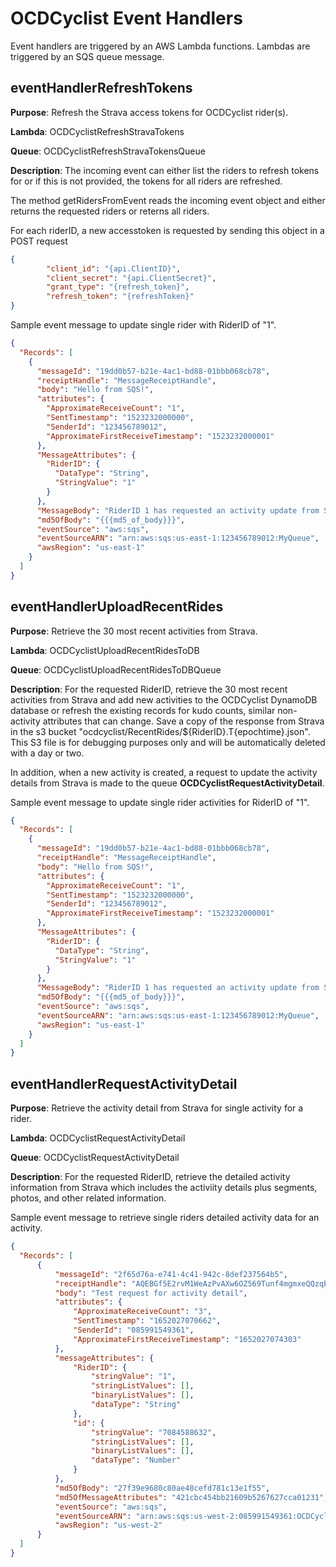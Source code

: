 # OCDCyclist Event Handlers

Event handlers are triggered by an AWS Lambda functions.  Lambdas are triggered by an SQS queue message.

## eventHandlerRefreshTokens

**Purpose**: Refresh the Strava access tokens for OCDCyclist rider(s).  

**Lambda**: OCDCyclistRefreshStravaTokens

**Queue**: OCDCyclistRefreshStravaTokensQueue

**Description**: The incoming event can either list the riders to refresh tokens for or if this is not provided, the tokens for all riders are refreshed.

The method getRidersFromEvent reads the incoming event object and either returns the requested riders or reterns all riders.

For each riderID, a new accesstoken is requested by sending this object in a POST request

```json
{
        "client_id": "{api.ClientID}",
        "client_secret": "{api.ClientSecret}",
        "grant_type": "{refresh_token}",
        "refresh_token": "{refreshToken}"
}
```

Sample event message to update single rider with RiderID of "1".

```json
{
  "Records": [
    {
      "messageId": "19dd0b57-b21e-4ac1-bd88-01bbb068cb78",
      "receiptHandle": "MessageReceiptHandle",
      "body": "Hello from SQS!",
      "attributes": {
        "ApproximateReceiveCount": "1",
        "SentTimestamp": "1523232000000",
        "SenderId": "123456789012",
        "ApproximateFirstReceiveTimestamp": "1523232000001"
      },
      "MessageAttributes": {
        "RiderID": {
          "DataType": "String",
          "StringValue": "1"
        }
      },
      "MessageBody": "RiderID 1 has requested an activity update from Strava",
      "md5OfBody": "{{{md5_of_body}}}",
      "eventSource": "aws:sqs",
      "eventSourceARN": "arn:aws:sqs:us-east-1:123456789012:MyQueue",
      "awsRegion": "us-east-1"
    }
  ]
}
```

## eventHandlerUploadRecentRides

**Purpose**: Retrieve the 30 most recent activities from Strava.

**Lambda**: OCDCyclistUploadRecentRidesToDB

**Queue**: OCDCyclistUploadRecentRidesToDBQueue

**Description**: For the requested RiderID, retrieve the 30 most recent activities from Strava and add new activities to the OCDCyclist DynamoDB database or refresh the existing records for kudo counts, similar non-activity attributes that can change.  Save a copy of the response from Strava in the s3 bucket "ocdcyclist/RecentRides/${RiderID}.T{epochtime}.json".  This S3 file is for debugging purposes only and will be automatically deleted with a day or two.

In addition, when a new activity is created, a request to update the activity details from Strava is made to the queue **OCDCyclistRequestActivityDetail**.

Sample event message to update single rider activities for RiderID of "1".
```json
{
  "Records": [
    {
      "messageId": "19dd0b57-b21e-4ac1-bd88-01bbb068cb78",
      "receiptHandle": "MessageReceiptHandle",
      "body": "Hello from SQS!",
      "attributes": {
        "ApproximateReceiveCount": "1",
        "SentTimestamp": "1523232000000",
        "SenderId": "123456789012",
        "ApproximateFirstReceiveTimestamp": "1523232000001"
      },
      "MessageAttributes": {
        "RiderID": {
          "DataType": "String",
          "StringValue": "1"
        }
      },
      "MessageBody": "RiderID 1 has requested an activity update from Strava",
      "md5OfBody": "{{{md5_of_body}}}",
      "eventSource": "aws:sqs",
      "eventSourceARN": "arn:aws:sqs:us-east-1:123456789012:MyQueue",
      "awsRegion": "us-east-1"
    }
  ]
}
```

## eventHandlerRequestActivityDetail

**Purpose**: Retrieve the activity detail from Strava for single activity for a rider.

**Lambda**: OCDCyclistRequestActivityDetail

**Queue**: OCDCyclistRequestActivityDetail

**Description**: For the requested RiderID, retrieve the detailed activity information from Strava which includes the activiity details plus segments, photos, and other related information.


Sample event message to retrieve single riders detailed activity data for an activity.
```json
{
  "Records": [
      {
          "messageId": "2f65d76a-e741-4c41-942c-8def237564b5",
          "receiptHandle": "AQEBGf5E2rvM1WeAzPvAXw6OZ569Tunf4mgmxeQQzqPm/3t3YsxEy3sHHaV0FkAxYSxsWtmVcTjhtDF7W4c2FMIiHc84F5tKeL/pX9QcmU6oyLtRUBHQmliq1jyzfrEkBk7WO/0zZsikem9MuevSgFsJ6HQqj6KGXXZIDB/dMdsh+anLoBUV6H33gI20taRtrXlTBoW7ptHCPx4+hiHUdo1d/n0jm4k6bniT8/yyeGanIAv1TWjLj5Zr4dWFQ2NByoW4H+GC8yNbcE7thAi8spiIbwyzlEc0+sDGtrFkOeQZ+vlsZmAEB7sBD0sBGcCdO3Ei6dQCw9bhtP8u51MVmeRd9RSAKiO1sxjm/IS7+d7VbLhcfAwp4NNK4hVQ4DvsA1oAEmooTmtmG1FzRClIltcAq/aZnDxAgsf+zkiahmo3Np0=",
          "body": "Test request for activity detail",
          "attributes": {
              "ApproximateReceiveCount": "3",
              "SentTimestamp": "1652027070662",
              "SenderId": "085991549361",
              "ApproximateFirstReceiveTimestamp": "1652027074303"
          },
          "messageAttributes": {
              "RiderID": {
                  "stringValue": "1",
                  "stringListValues": [],
                  "binaryListValues": [],
                  "dataType": "String"
              },
              "id": {
                  "stringValue": "7084588632",
                  "stringListValues": [],
                  "binaryListValues": [],
                  "dataType": "Number"
              }
          },
          "md5OfBody": "27f39e9680c80ae48cefd781c13e1f55",
          "md5OfMessageAttributes": "421cbc454bb21609b5267627cca01231",
          "eventSource": "aws:sqs",
          "eventSourceARN": "arn:aws:sqs:us-west-2:085991549361:OCDCyclistRequestActivityDetail",
          "awsRegion": "us-west-2"
      }
  ]
}
```